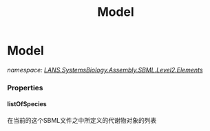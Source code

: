 ﻿---
title: Model
---

# Model
_namespace: [LANS.SystemsBiology.Assembly.SBML.Level2.Elements](N-LANS.SystemsBiology.Assembly.SBML.Level2.Elements.html)_





### Properties

#### listOfSpecies
在当前的这个SBML文件之中所定义的代谢物对象的列表

